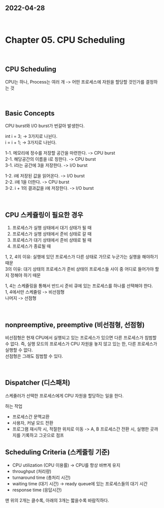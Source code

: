 ## 2022-04-28

<br/>

# Chapter 05. CPU Scheduling

<br/>

## CPU Scheduling

CPU는 하나, Process는 여러 개 -> 어떤 프로세스에 자원을 할당할 것인가를 결정하는 것

<br/>

## Basic Concepts

CPU burst와 I/O burst가 번갈아 발생한다.

int i = 3; -> 3가지로 나뉜다.<br/>
i = i + 1; -> 3가지로 나뉜다. <br>

1-1. 메모리에 정수를 저장할 공간을 마련한다. -> CPU burst <br/>
2-1. 해당공간의 이름을 i로 칭한다. -> CPU burst <br/>
3-1. i라는 공간에 3을 저장한다. -> I/O burst <br/>

1-2. i에 저장된 값을 읽어온다. -> I/O burst <br/>
2-2. i에 1을 더한다. -> CPU burst <br/>
3-2. i + 1의 결과값을 i에 저장한다. -> I/O burst <br/>

<br/>

## CPU 스케쥴링이 필요한 경우

1. 프로세스가 실행 상태에서 대기 상태가 될 때
2. 프로세스가 실행 상태에서 준비 싱태로 갈 때
3. 프로세스가 대기 상태에서 준비 상태로 될 때
4. 프로세스가 종료될 때

1, 2, 4의 이유: 실행에 있던 프로세스가 다른 상태로 가므로 누군가는 실행을 해야하기 때문 <br/>
3의 이유: 대기 상태의 프로세스가 준비 상태의 프로세스들 사이 중 어디로 들어가야 할지 정해야 하기 때문 <br/>

1, 4는 스케쥴링을 통해서 반드시 준비 큐에 있는 프로세스를 하나를 선택해야 한다. <br/>
1, 4에서만 스케쥴링 -> 비선점형 <br/>
나머지 -> 선점형

<br/>

## nonpreemptive, preemptive (비선점형, 선점형)

비선점형은 현재 CPU에서 실행되고 있는 프로세스가 있으면 다른 프로세스가 침범할 수 없다. 즉, 실행 모드의 프로세스가 CPU 자원을 놓지 않고 있는 한, 다른 프로세스가 실행할 수 없다.<br/>
선점형은 그래도 침범할 수 있다.

<br/>

## Dispatcher (디스패처)

스케쥴러가 선택한 프로세스에게 CPU 자원을 할당하는 일을 한다.

하는 작업

- 프로세스간 문맥교환
- 사용자, 커널 모드 전환
- 프로그램 재시작 시, 적절한 위치로 이동 -> A, B 프로세스간 전환 시, 실행한 곳까지를 기록하고 그곳으로 점프

## Scheduling Criteria (스케줄링 기준)

- CPU utilization (CPU 이용률) -> CPU를 항상 바쁘게 유지
- throughput (처리량)
- turnaround time (총처리 시간)
- waiting time (대기 시간) -> ready queue에 있는 프로세스들의 대기 시간
- response time (응답시간)

맨 위의 2개는 클수록, 아래의 3개는 짧을수록 바람직하다.
